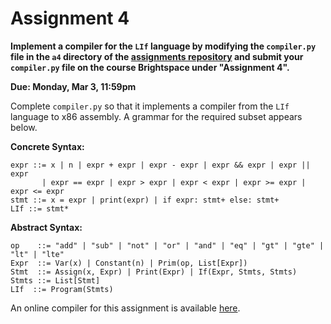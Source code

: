 # Assignment 4

**Implement a compiler for the `LIf` language by modifying the
`compiler.py` file in the `a4` directory of the [assignments
repository](https://github.com/jnear/cs3020-assignments) and submit
your `compiler.py` file on the course Brightspace under "Assignment
4".**

**Due: Monday, Mar 3, 11:59pm**

Complete `compiler.py` so that it implements a compiler from the
`LIf` language to x86 assembly. A grammar for the required subset
appears below.

**Concrete Syntax:**
```
expr ::= x | n | expr + expr | expr - expr | expr && expr | expr || expr
       | expr == expr | expr > expr | expr < expr | expr >= expr | expr <= expr
stmt ::= x = expr | print(expr) | if expr: stmt+ else: stmt+
LIf ::= stmt*
```

**Abstract Syntax:**
```
op    ::= "add" | "sub" | "not" | "or" | "and" | "eq" | "gt" | "gte" | "lt" | "lte"
Expr  ::= Var(x) | Constant(n) | Prim(op, List[Expr])
Stmt  ::= Assign(x, Expr) | Print(Expr) | If(Expr, Stmts, Stmts)
Stmts ::= List[Stmt]
LIf  ::= Program(Stmts)
```

An online compiler for this assignment is available
[here](http://jnear.w3.uvm.edu/cs3020/compiler-a4.php).

